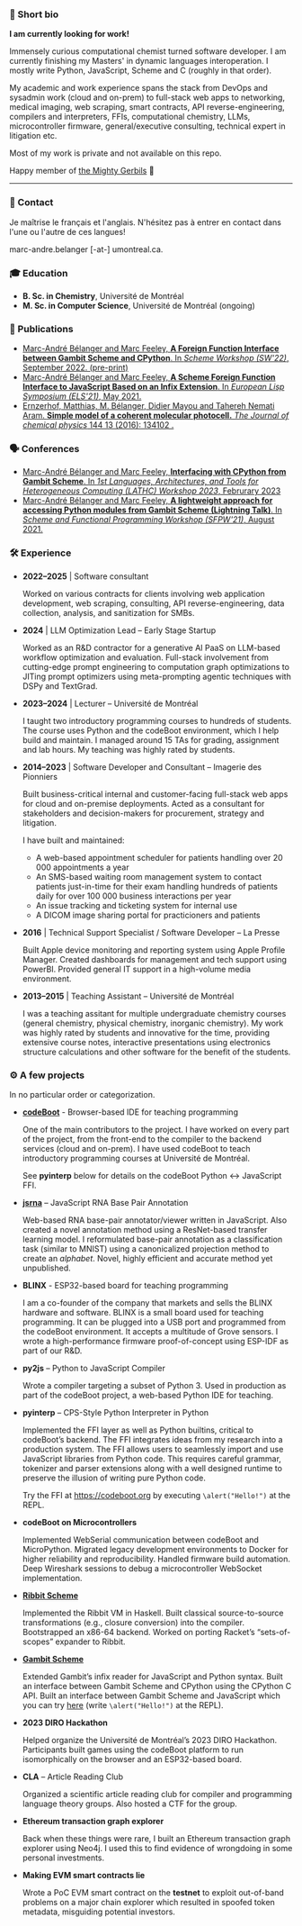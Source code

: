 ### 🙋 Short bio

**I am currently looking for work!**

Immensely curious computational chemist turned software developer. I am currently finishing my Masters' in
dynamic languages interoperation. I mostly write Python, JavaScript, Scheme and
C (roughly in that order).

My academic and work experience spans the stack from DevOps and sysadmin work (cloud and on-prem)
to full-stack web apps to networking, medical imaging, web scraping, smart
contracts, API reverse-engineering, compilers and interpreters, FFIs,
computational chemistry, LLMs, microcontroller firmware, general/executive consulting,
technical expert in litigation etc.

Most of my work is private and not available on this repo.

Happy member of [the Mighty Gerbils](https://github.com/mighty-gerbils) 🐹

---

### 📇 Contact

Je maîtrise le français et l'anglais. N'hésitez pas à entrer en contact dans
l'une ou l'autre de ces langues!

marc-andre.belanger [-at-] umontreal.ca.

### 🎓 Education
- **B. Sc. in Chemistry**, Université de Montréal
- **M. Sc. in Computer Science**, Université de Montréal (ongoing)

### 📄 Publications
- [Marc-André Bélanger and Marc Feeley, **A Foreign Function Interface between Gambit Scheme and CPython**. In _Scheme Workshop (SW'22)_, September 2022. (pre-print)](https://andykeep.com/SchemeWorkshop2022/scheme2022-final22.pdf)
- [Marc-André Bélanger and Marc Feeley, **A Scheme Foreign Function Interface to JavaScript Based on an Infix Extension**. In _European Lisp Symposium (ELS'21)_, May 2021.](https://zenodo.org/record/4711424)
- [Ernzerhof, Matthias, M. Bélanger, Didier Mayou and Tahereh Nemati Aram. **Simple model of a coherent molecular photocell.** _The Journal of chemical physics_ 144 13 (2016): 134102 .](https://hal.archives-ouvertes.fr/hal-01620569/file/Matthias%20JCP%20-%20copie.pdf)

### 🗣️ Conferences
- [Marc-André Bélanger and Marc Feeley, **Interfacing with CPython from Gambit Scheme**. In _1st Languages, Architectures, and Tools for Heterogeneous Computing (LATHC) Workshop 2023_, Februrary 2023](https://jnamaral.github.io/LATHC/program/#INTERFACING)
- [Marc-André Bélanger and Marc Feeley, **A lightweight approach for accessing Python modules from Gambit Scheme (Lightning Talk)**. In _Scheme and Functional Programming Workshop (SFPW'21)_, August 2021.](https://icfp21.sigplan.org/details/scheme-2021-papers/9/A-lightweight-approach-for-accessing-Python-modules-from-Gambit-Scheme-Lightning-Tal)

### 🛠️ Experience

- **2022–2025** | Software consultant
  
  Worked on various contracts for clients involving web application development,
  web scraping, consulting, API reverse-engineering, data collection, analysis, and
  sanitization for SMBs.

- **2024** | LLM Optimization Lead – Early Stage Startup
  
  Worked as an R&D contractor for a generative AI PaaS on LLM-based workflow
  optimization and evaluation. Full-stack involvement from cutting-edge prompt
  engineering to computation graph optimizations to JITing prompt optimizers using
  meta-prompting agentic techniques with DSPy and TextGrad.

- **2023–2024** | Lecturer – Université de Montréal
  
  I taught two introductory programming courses to hundreds of students. The
  course uses Python and the codeBoot environment, which I help build and
  maintain. I managed around 15 TAs for grading, assignment and lab hours. My teaching was highly rated by students.

- **2014–2023** | Software Developer and Consultant – Imagerie des Pionniers
  
  Built business-critical internal and customer-facing full-stack web apps for
  cloud and on-premise deployments. Acted as a consultant for stakeholders and
  decision-makers for procurement, strategy and litigation.

  I have built and maintained:

  - A web-based appointment scheduler for patients handling over 20 000 appointments a year
  - An SMS-based waiting room management system to contact patients just-in-time for their exam handling hundreds of patients daily for over 100 000 business interactions per year
  - An issue tracking and ticketing system for internal use
  - A DICOM image sharing portal for practicioners and patients

- **2016** | Technical Support Specialist / Software Developer – La Presse
  
  Built Apple device monitoring and reporting system using Apple Profile
  Manager. Created dashboards for management and tech support using PowerBI.
  Provided general IT support in a high-volume media environment.

- **2013–2015** | Teaching Assistant – Université de Montréal
  
  I was a teaching assitant for multiple undergraduate chemistry courses (general
  chemistry, physical chemistry, inorganic chemistry). My work was highly rated by
  students and innovative for the time, providing extensive course notes,
  interactive presentations using electronics structure calculations and other
  software for the benefit of the students.

### ⚙️ A few projects

In no particular order or categorization.

- **[codeBoot](https://codeboot.org)** - Browser-based IDE for teaching programming

  One of the main contributors to the project. I have worked on every part of the
  project, from the front-end to the compiler to the backend services (cloud and on-prem).
  I have used codeBoot to teach introductory programming courses at Université de Montréal.

  See **pyinterp** below for details on the codeBoot Python <-> JavaScript FFI.
  
- **[jsrna](https://github.com/belmarca/jsrna)** – JavaScript RNA Base Pair Annotation
  
  Web-based RNA base-pair annotator/viewer written in JavaScript. Also created a novel annotation method using a ResNet-based transfer
  learning model. I reformulated base-pair annotation as a classification task (similar to MNIST) using a canonicalized projection method to create an *alphabet*.
  Novel, highly efficient and accurate method yet unpublished.

- **BLINX** - ESP32-based board for teaching programming

  I am a co-founder of the company that markets and sells the BLINX hardware
  and software. BLINX is a small board used for teaching programming. It can be
  plugged into a USB port and programmed from the codeBoot environment. It accepts
  a multitude of Grove sensors. I wrote a high-performance firmware proof-of-concept
  using ESP-IDF as part of our R&D.

- **py2js** – Python to JavaScript Compiler
  
  Wrote a compiler targeting a subset of Python 3. Used in production as part of
  the codeBoot project, a web-based Python IDE for teaching.

- **pyinterp** – CPS-Style Python Interpreter in Python
  
  Implemented the FFI layer as well as Python builtins, critical to codeBoot’s backend.
  The FFI integrates ideas from my research into a production system. The FFI allows
  users to seamlessly import and use JavaScript libraries from Python code. This requires
  careful grammar, tokenizer and parser extensions along with a well designed runtime
  to preserve the illusion of writing pure Python code.

  Try the FFI at https://codeboot.org by executing `\alert("Hello!")` at the REPL.

- **codeBoot on Microcontrollers**
  
  Implemented WebSerial communication between codeBoot and MicroPython. Migrated legacy
  development environments to Docker for higher reliability and reproducibility. Handled
  firmware build automation. Deep Wireshark sessions to debug a microcontroller WebSocket implementation.

- **[Ribbit Scheme](https://github.com/udem-dlteam/ribbit)**

  Implemented the Ribbit VM in Haskell. Built classical source-to-source
  transformations (e.g., closure conversion) into the compiler. Bootstrapped an
  x86-64 backend. Worked on porting Racket’s “sets-of-scopes” expander to
  Ribbit.

- **[Gambit Scheme](https://github.com/gambit/gambit)**
  
  Extended Gambit’s infix reader for JavaScript and Python syntax. Built an
  interface between Gambit Scheme and CPython using the CPython C API. Built
  an interface between Gambit Scheme and JavaScript which you can try [here](https://try.gambitscheme.org) (write `\alert("Hello!")` at the REPL).

- **2023 DIRO Hackathon**
  
  Helped organize the Université de Montréal’s 2023 DIRO Hackathon.
  Participants built games using the codeBoot platform to run isomorphically on
  the browser and an ESP32-based board.

- **CLA** – Article Reading Club
  
  Organized a scientific article reading club for compiler and programming
  language theory groups. Also hosted a CTF for the group.

- **Ethereum transaction graph explorer**

  Back when these things were rare, I built an Ethereum transaction graph
  explorer using Neo4j. I used this to find evidence of wrongdoing in some
  personal investments.
  
- **Making EVM smart contracts lie**

  Wrote a PoC EVM smart contract on the **testnet** to exploit out-of-band
  problems on a major chain explorer which resulted in spoofed token metadata,
  misguiding potential investors.
